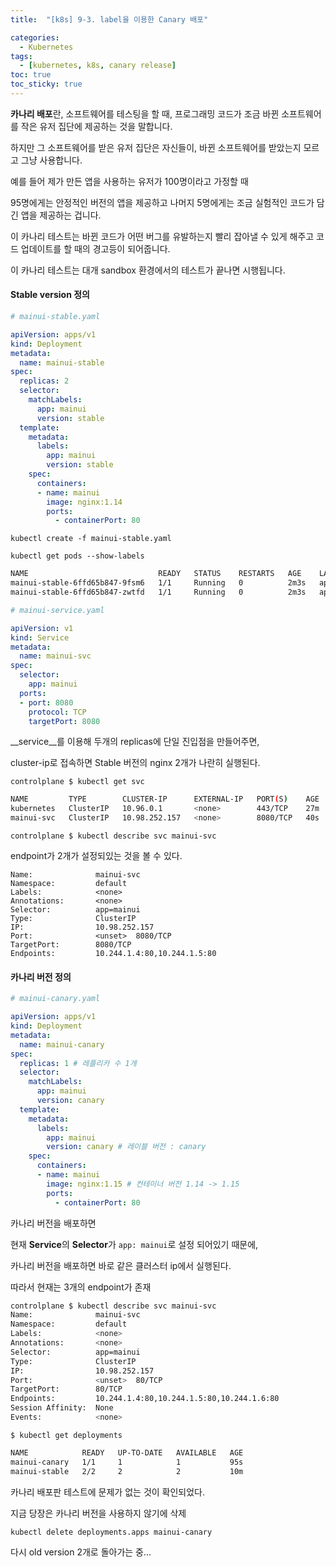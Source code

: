 ```yaml
---
title:  "[k8s] 9-3. label을 이용한 Canary 배포"

categories:
  - Kubernetes
tags:
  - [kubernetes, k8s, canary release]
toc: true
toc_sticky: true
---
```



**카나리 배포**란, 소프트웨어를 테스팅을 할 때, 프로그래밍 코드가 조금 바뀐 소프트웨어를 작은 유저 집단에 제공하는 것을 말합니다.

하지만 그 소프트웨어를 받은 유저 집단은 자신들이, 바뀐 소프트웨어를 받았는지 모르고 그냥 사용합니다.

예를 들어 제가 만든 앱을 사용하는 유저가 100명이라고 가정할 때

95명에게는 안정적인 버전의 앱을 제공하고 나머지 5명에게는 조금 실험적인 코드가 담긴 앱을 제공하는 겁니다.

이 카나리 테스트는 바뀐 코드가 어떤 버그를 유발하는지 빨리 잡아낼 수 있게 해주고 코드 업데이트를 할 때의 경고등이 되어줍니다.

이 카나리 테스트는 대개 sandbox 환경에서의 테스트가 끝나면 시행됩니다.



#### Stable version 정의

```yaml
# mainui-stable.yaml

apiVersion: apps/v1
kind: Deployment
metadata:
  name: mainui-stable
spec:
  replicas: 2
  selector:
    matchLabels:
      app: mainui
      version: stable
  template:
    metadata:
      labels:
        app: mainui
        version: stable
    spec:
      containers:
      - name: mainui
        image: nginx:1.14
        ports:
          - containerPort: 80
```

`kubectl create -f mainui-stable.yaml`

`kubectl get pods --show-labels`

```bash
NAME                             READY   STATUS    RESTARTS   AGE    LABELS
mainui-stable-6ffd65b847-9fsm6   1/1     Running   0          2m3s   app=mainui,pod-template-hash=6ffd65b847,version=stable
mainui-stable-6ffd65b847-zwtfd   1/1     Running   0          2m3s   app=mainui,pod-template-hash=6ffd65b847,version=stable
```

```yaml
# mainui-service.yaml

apiVersion: v1
kind: Service
metadata:
  name: mainui-svc
spec:
  selector:
    app: mainui
  ports:
  - port: 8080
    protocol: TCP
    targetPort: 8080
```

__service__를 이용해 두개의 replicas에 단일 진입점을 만들어주면,

cluster-ip로 접속하면 Stable 버전의 nginx 2개가 나란히 실행된다.

`controlplane $ kubectl get svc`

```bash
NAME         TYPE        CLUSTER-IP      EXTERNAL-IP   PORT(S)    AGE
kubernetes   ClusterIP   10.96.0.1       <none>        443/TCP    27m
mainui-svc   ClusterIP   10.98.252.157   <none>        8080/TCP   40s
```

`controlplane $ kubectl describe svc mainui-svc`

endpoint가 2개가 설정되있는 것을 볼 수 있다.

```
Name:              mainui-svc
Namespace:         default
Labels:            <none>
Annotations:       <none>
Selector:          app=mainui
Type:              ClusterIP
IP:                10.98.252.157
Port:              <unset>  8080/TCP
TargetPort:        8080/TCP
Endpoints:         10.244.1.4:80,10.244.1.5:80
```


#### 카나리 버전 정의

```yaml
# mainui-canary.yaml

apiVersion: apps/v1
kind: Deployment
metadata:
  name: mainui-canary
spec:
  replicas: 1 # 레플리카 수 1개
  selector:
    matchLabels:
      app: mainui
      version: canary 
  template:
    metadata:
      labels:
        app: mainui
        version: canary # 레이블 버전 : canary
    spec:
      containers:
      - name: mainui
        image: nginx:1.15 # 컨테이너 버전 1.14 -> 1.15
        ports:
          - containerPort: 80
```

카나리 버전을 배포하면

현재 **Service**의 **Selector**가 `app: mainui`로 설정 되어있기 때문에,

카나리 버전을 배포하면 바로 같은 클러스터 ip에서 실행된다.

따라서 현재는 3개의 endpoint가 존재

```bash
controlplane $ kubectl describe svc mainui-svc 
Name:              mainui-svc
Namespace:         default
Labels:            <none>
Annotations:       <none>
Selector:          app=mainui
Type:              ClusterIP
IP:                10.98.252.157
Port:              <unset>  80/TCP
TargetPort:        80/TCP
Endpoints:         10.244.1.4:80,10.244.1.5:80,10.244.1.6:80
Session Affinity:  None
Events:            <none>
```

`$ kubectl get deployments`

```bash
NAME            READY   UP-TO-DATE   AVAILABLE   AGE
mainui-canary   1/1     1            1           95s
mainui-stable   2/2     2            2           10m
```

카나리 배포판 테스트에 문제가 없는 것이 확인되었다.

지금 당장은 카나리 버전을 사용하지 않기에 삭제

`kubectl delete deployments.apps mainui-canary`

다시 old version 2개로 돌아가는 중...


